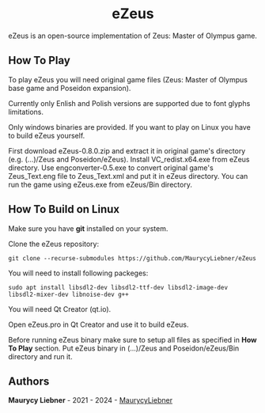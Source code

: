 <h1 align="center">eZeus</h1>

eZeus is an open-source implementation of Zeus: Master of Olympus game.

## How To Play

To play eZeus you will need original game files (Zeus: Master of Olympus base game and Poseidon expansion).

Currently only Enlish and Polish versions are supported due to font glyphs limitations.

Only windows binaries are provided. If you want to play on Linux you have to build eZeus yourself.

First download eZeus-0.8.0.zip and extract it in original game's directory (e.g. (...)/Zeus and Poseidon/eZeus). Install VC_redist.x64.exe from eZeus directory. Use engconverter-0.5.exe to convert original game's Zeus_Text.eng file to Zeus_Text.xml and put it in eZeus directory. You can run the game using eZeus.exe from eZeus/Bin directory.

## How To Build on Linux

Make sure you have **git** installed on your system.

Clone the eZeus repository:
```
git clone --recurse-submodules https://github.com/MaurycyLiebner/eZeus
```

You will need to install following packeges:

```
sudo apt install libsdl2-dev libsdl2-ttf-dev libsdl2-image-dev libsdl2-mixer-dev libnoise-dev g++
```

You will need Qt Creator (qt.io).

Open eZeus.pro in Qt Creator and use it to build eZeus.

Before running eZeus binary make sure to setup all files as specified in **How To Play** section. Put eZeus binary in (...)/Zeus and Poseidon/eZeus/Bin directory and run it.

## Authors

**Maurycy Liebner** - 2021 - 2024 - [MaurycyLiebner](https://github.com/MaurycyLiebner)